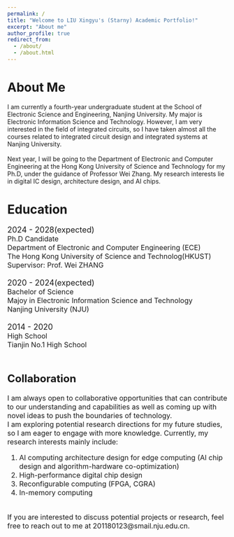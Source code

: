 ```yaml
---
permalink: /
title: "Welcome to LIU Xingyu's (Starny) Academic Portfolio!"
excerpt: "About me"
author_profile: true
redirect_from: 
  - /about/
  - /about.html
---
```


# About Me

I am currently a fourth-year undergraduate student at the School of Electronic Science and Engineering, Nanjing University. My major is Electronic Information Science and Technology. However, I am very interested in the field of integrated circuits, so I have taken almost all the courses related to integrated circuit design and integrated systems at Nanjing University. <br />
<br />
Next year, I will be going to the Department of Electronic and Computer Engineering at the Hong Kong University of Science and Technology for my Ph.D, under the guidance of Professor Wei Zhang. My research interests lie in digital IC design, architecture design, and AI chips.  

# Education

<font size=4>2024 - 2028(expected)<font size=3>  <br />
Ph.D Candidate  <br />
Department of Electronic and Computer Engineering (ECE)  <br />
The Hong Kong University of Science and Technolog(HKUST)  <br />
Supervisor: Prof. Wei ZHANG<br />
<br />
<font size=4>2020 - 2024(expected)<font size=3>  <br />
Bachelor of Science  <br />
Majoy in Electronic Information Science and Technology   <br />
Nanjing University (NJU)<br />
<br />
<font size=4>2014 - 2020<font size=3>  <br />
High School  <br />
Tianjin No.1 High School  <br />
<br />  

Collaboration  
----
I am always open to collaborative opportunities that can contribute to our understanding and capabilities as well as coming up with novel ideas to push the boundaries of technology.  <br />
I am exploring potential research directions for my future studies, so I am eager to engage with more knowledge. Currently, my research interests mainly include:  <br />

1. AI computing architecture design for edge computing (AI chip design and algorithm-hardware co-optimization)   <br />
2. High-performance digital chip design   <br />
3. Reconfigurable computing (FPGA, CGRA)   <br />
4. In-memory computing   <br />
<br />
If you are interested to discuss potential projects or research, feel free to reach out to me at 201180123@smail.nju.edu.cn.  <br />
<br />
